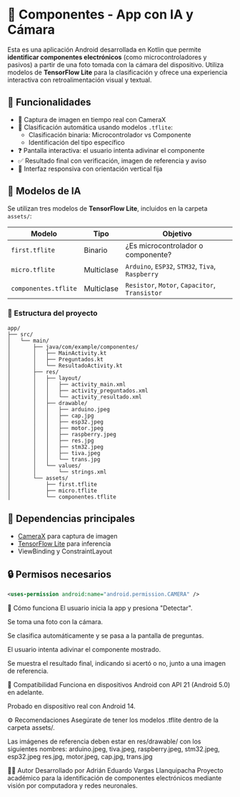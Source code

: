 # 📱 Componentes - App con IA y Cámara

Esta es una aplicación Android desarrollada en Kotlin que permite **identificar componentes electrónicos** (como microcontroladores y pasivos) a partir de una foto tomada con la cámara del dispositivo. Utiliza modelos de **TensorFlow Lite** para la clasificación y ofrece una experiencia interactiva con retroalimentación visual y textual.

## 🚀 Funcionalidades

- 📸 Captura de imagen en tiempo real con CameraX  
- 🧠 Clasificación automática usando modelos `.tflite`:
  - Clasificación binaria: Microcontrolador vs Componente
  - Identificación del tipo específico
- ❓ Pantalla interactiva: el usuario intenta adivinar el componente
- ✅ Resultado final con verificación, imagen de referencia y aviso
- 📱 Interfaz responsiva con orientación vertical fija

## 🧠 Modelos de IA

Se utilizan tres modelos de **TensorFlow Lite**, incluidos en la carpeta `assets/`:

| Modelo             | Tipo                    | Objetivo                                 |
|--------------------|-------------------------|-------------------------------------------|
| `first.tflite`     | Binario                 | ¿Es microcontrolador o componente?        |
| `micro.tflite`     | Multiclase              | `Arduino`, `ESP32`, `STM32`, `Tiva`, `Raspberry` |
| `componentes.tflite` | Multiclase            | `Resistor`, `Motor`, `Capacitor`, `Transistor` |

### 📁 Estructura del proyecto

```plaintext
app/
├── src/
│   └── main/
│       ├── java/com/example/componentes/
│       │   ├── MainActivity.kt
│       │   ├── Preguntados.kt
│       │   └── ResultadoActivity.kt
│       ├── res/
│       │   ├── layout/
│       │   │   ├── activity_main.xml
│       │   │   ├── activity_preguntados.xml
│       │   │   └── activity_resultado.xml
│       │   ├── drawable/
│       │   │   ├── arduino.jpeg
│       │   │   ├── cap.jpg
│       │   │   ├── esp32.jpeg
│       │   │   ├── motor.jpeg
│       │   │   ├── raspberry.jpeg
│       │   │   ├── res.jpg
│       │   │   ├── stm32.jpeg
│       │   │   ├── tiva.jpeg
│       │   │   └── trans.jpg
│       │   └── values/
│       │       └── strings.xml
│       └── assets/
│           ├── first.tflite
│           ├── micro.tflite
│           └── componentes.tflite

```

## 🧩 Dependencias principales

- [CameraX](https://developer.android.com/training/camerax) para captura de imagen
- [TensorFlow Lite](https://www.tensorflow.org/lite) para inferencia
- ViewBinding y ConstraintLayout

## 🔒 Permisos necesarios

```xml
<uses-permission android:name="android.permission.CAMERA" />
```

📸 Cómo funciona
El usuario inicia la app y presiona "Detectar".

Se toma una foto con la cámara.

Se clasifica automáticamente y se pasa a la pantalla de preguntas.

El usuario intenta adivinar el componente mostrado.

Se muestra el resultado final, indicando si acertó o no, junto a una imagen de referencia.

📱 Compatibilidad
Funciona en dispositivos Android con API 21 (Android 5.0) en adelante.

Probado en dispositivo real con Android 14.

⚙️ Recomendaciones
Asegúrate de tener los modelos .tflite dentro de la carpeta assets/.

Las imágenes de referencia deben estar en res/drawable/ con los siguientes nombres:
arduino.jpeg, tiva.jpeg, raspberry.jpeg, stm32.jpeg, esp32.jpeg
res.jpg, motor.jpeg, cap.jpg, trans.jpg

👨‍💻 Autor
Desarrollado por Adrián Eduardo Vargas Llanquipacha
Proyecto académico para la identificación de componentes electrónicos mediante visión por computadora y redes neuronales.
